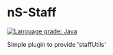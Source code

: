 # nS-Staff
[![Language grade: Java](https://img.shields.io/lgtm/grade/java/g/yNickoKun/nS-Staff.svg?logo=lgtm&logoWidth=18)](https://lgtm.com/projects/g/yNickoKun/nS-Staff/context:java)

Simple plugin to provide 'staffUtils'
